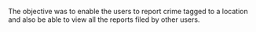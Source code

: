 The objective was to enable the users to report crime tagged to a location and also be able to view all the reports filed by other users. 
